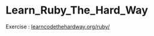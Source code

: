 # Learn_Ruby_The_Hard_Way
Exercise : [learncodethehardway.org/ruby/](https://learncodethehardway.org/ruby/)
